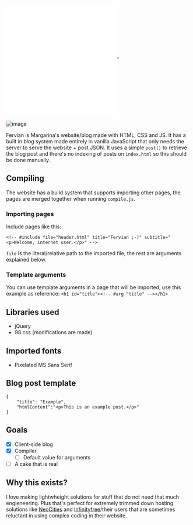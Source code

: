 ![English](README.md) - ![Português](README-pt_BR.md)

![image](https://github.com/user-attachments/assets/71d020cf-f822-4f82-ba68-44ed53f6f1e6)

Fervian is Margarina's website/blog made with HTML, CSS and JS. It has a built in blog system made entirely in vanilla JavaScript that only needs the server to serve the website + post JSON. It uses a simple ``post()`` to retrieve the blog post and there's no indexing of posts on ``index.html`` so this should be done manually.

## Compiling
The website has a build system that supports importing other pages, the pages are merged together when running ``compile.js``.

### Importing pages
Include pages like this:

```<!-- #include file="header.html" title="Fervian ;-)" subtitle="<p>Welcome, internet user.</p>" -->```

`file` is the literal/relative path to the imported file, the rest are arguments explained below. 

### Template arguments
You can use template arguments in a page that will be imported, use this example as reference:
```<h1 id="title"><!-- #arg "title" --></h1>```

## Libraries used
 - jQuery
 - 98.css (modifications are made)

## Imported fonts
 - Pixelated MS Sans Serif

## Blog post template
```
{  
    "title": "Example",
    "htmlContent":"<p>This is an example post.</p>"
}
```

## Goals
- [x] Client-side blog
- [x] Compiler
  - [ ] Default value for arguments
- [ ] A cake that is real

## Why this exists?
I love making lightwheight solutions for stuff that do not need that much engieneering. Plus that's perfect for extremely trimmed down hosting solutions like [NeoCities](https://neocities.org) and [Infinityfree](https://infinityfree.com)/their users that are sometimes reluctant in using complex coding in their website.
